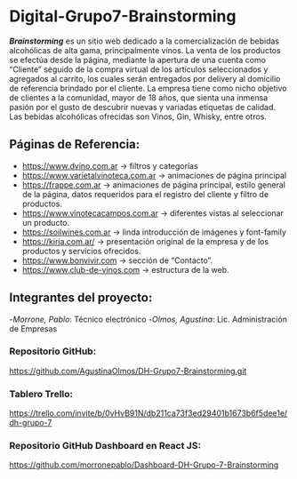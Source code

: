 
# Digital-Grupo7-Brainstorming

**_Brainstorming_** es un sitio web dedicado a la comercialización de bebidas alcohólicas de alta gama, principalmente vinos.
La venta de los productos se efectúa desde la página, mediante la apertura de una cuenta como “Cliente” seguido de la compra virtual de los artículos seleccionados y agregados al carrito, los cuales serán entregados por delivery al domicilio de referencia brindado por el cliente.
La empresa tiene como nicho objetivo de clientes a la comunidad, mayor de 18 años, que sienta una inmensa pasión por el gusto de descubrir nuevas y variadas etiquetas de calidad.
Las bebidas alcohólicas ofrecidas son Vinos, Gin, Whisky, entre otros.

## Páginas de Referencia:
- https://www.dvino.com.ar  -> filtros y categorías
- https://www.varietalvinoteca.com.ar -> animaciones de página principal
- https://frappe.com.ar -> animaciones de página principal, estilo general de la página, datos requeridos para el registro del cliente y filtro de productos.
- https://www.vinotecacampos.com.ar -> diferentes vistas al seleccionar un producto.
- https://soilwines.com.ar -> linda introducción de imágenes y font-family
- https://kiria.com.ar/ -> presentación original de la empresa y de los productos y servicios ofrecidos.
- https://www.bonvivir.com -> sección de “Contacto”.
- https://www.club-de-vinos.com -> estructura de la web.


## Integrantes del proyecto:
-_Morrone, Pablo_: Técnico electrónico
-_Olmos, Agustina_: Lic. Administración de Empresas


### Repositorio GitHub:
https://github.com/AgustinaOlmos/DH-Grupo7-Brainstorming.git

### Tablero Trello:
https://trello.com/invite/b/0vHvB91N/db211ca73f3ed29401b1673b6f5dee1e/dh-grupo-7

### Repositorio GitHub Dashboard en React JS:
https://github.com/morronepablo/Dashboard-DH-Grupo-7-Brainstorming
